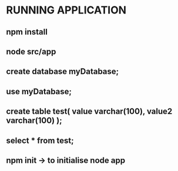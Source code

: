 # RUNNING APPLICATION
## npm install
## node src/app


## create database myDatabase;
## use myDatabase;
## create table test( value varchar(100), value2 varchar(100) );

## select * from test;


## npm init -> to initialise node app